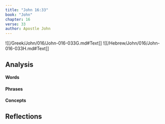 ```yaml
---
title: "John 16:33"
book: "John"
chapter: 16
verse: 33
author: Apostle John
---
```

![[/Greek/John/016/John-016-033G.md#Text]]
![[/Hebrew/John/016/John-016-033H.md#Text]]

## Analysis

#### Words

#### Phrases

#### Concepts

## Reflections
